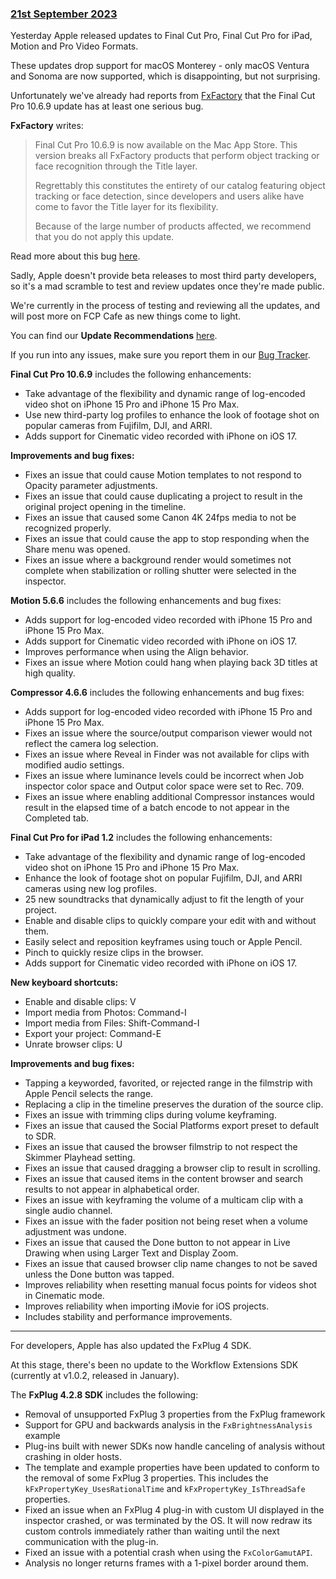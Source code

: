### [21st September 2023](/news/20230921)

Yesterday Apple released updates to Final Cut Pro, Final Cut Pro for iPad, Motion and Pro Video Formats.

These updates drop support for macOS Monterey - only macOS Ventura and Sonoma are now supported, which is disappointing, but not surprising.

Unfortunately we've already had reports from [FxFactory](https://fxfactory.com) that the Final Cut Pro 10.6.9 update has at least one serious bug.

**FxFactory** writes:

> Final Cut Pro 10.6.9 is now available on the Mac App Store. This version breaks all FxFactory products that perform object tracking or face recognition through the Title layer.
>
> Regrettably this constitutes the entirety of our catalog featuring object tracking or face detection, since developers and users alike have come to favor the Title layer for its flexibility.
>
> Because of the large number of products affected, we recommend that you do not apply this update.

Read more about this bug [here](https://fxfactory.com/news/finalcutpro-10.6.9-skip-the-update/).

Sadly, Apple doesn't provide beta releases to most third party developers, so it's a mad scramble to test and review updates once they're made public.

We're currently in the process of testing and reviewing all the updates, and will post more on FCP Cafe as new things come to light.

You can find our **Update Recommendations** [here](/update-guide).

If you run into any issues, make sure you report them in our [Bug Tracker](/bugtracker/).

**Final Cut Pro 10.6.9** includes the following enhancements:

- Take advantage of the flexibility and dynamic range of log-encoded video shot on iPhone 15 Pro and iPhone 15 Pro Max.
- Use new third-party log profiles to enhance the look of footage shot on popular cameras from Fujifilm, DJI, and ARRI.
- Adds support for Cinematic video recorded with iPhone on iOS 17.

**Improvements and bug fixes:**

- Fixes an issue that could cause Motion templates to not respond to Opacity parameter adjustments.
- Fixes an issue that could cause duplicating a project to result in the original project opening in the timeline.
- Fixes an issue that caused some Canon 4K 24fps media to not be recognized properly.
- Fixes an issue that could cause the app to stop responding when the Share menu was opened.
- Fixes an issue where a background render would sometimes not complete when stabilization or rolling shutter were selected in the inspector.

**Motion 5.6.6** includes the following enhancements and bug fixes:

- Adds support for log-encoded video recorded with iPhone 15 Pro and iPhone 15 Pro Max.
- Adds support for Cinematic video recorded with iPhone on iOS 17.
- Improves performance when using the Align behavior.
- Fixes an issue where Motion could hang when playing back 3D titles at high quality.

**Compressor 4.6.6** includes the following enhancements and bug fixes:

- Adds support for log-encoded video recorded with iPhone 15 Pro and iPhone 15 Pro Max.
- Fixes an issue where the source/output comparison viewer would not reflect the camera log selection.
- Fixes an issue where Reveal in Finder was not available for clips with modified audio settings.
- Fixes an issue where luminance levels could be incorrect when Job inspector color space and Output color space were set to Rec. 709.
- Fixes an issue where enabling additional Compressor instances would result in the elapsed time of a batch encode to not appear in the Completed tab.

**Final Cut Pro for iPad 1.2** includes the following enhancements:

- Take advantage of the flexibility and dynamic range of log-encoded video shot on iPhone 15 Pro and iPhone 15 Pro Max.
- Enhance the look of footage shot on popular Fujifilm, DJI, and ARRI cameras using new log profiles.
- 25 new soundtracks that dynamically adjust to fit the length of your project.
- Enable and disable clips to quickly compare your edit with and without them.
- Easily select and reposition keyframes using touch or Apple Pencil.
- Pinch to quickly resize clips in the browser.
- Adds support for Cinematic video recorded with iPhone on iOS 17.

**New keyboard shortcuts:**
- Enable and disable clips: V
- Import media from Photos: Command-I
- Import media from Files: Shift-Command-I
- Export your project: Command-E
- Unrate browser clips: U

**Improvements and bug fixes:**
- Tapping a keyworded, favorited, or rejected range in the filmstrip with Apple Pencil selects the range.
- Replacing a clip in the timeline preserves the duration of the source clip.
- Fixes an issue with trimming clips during volume keyframing.
- Fixes an issue that caused the Social Platforms export preset to default to SDR.
- Fixes an issue that caused the browser filmstrip to not respect the Skimmer Playhead setting.
- Fixes an issue that caused dragging a browser clip to result in scrolling.
- Fixes an issue that caused items in the content browser and search results to not appear in alphabetical order.
- Fixes an issue with keyframing the volume of a multicam clip with a single audio channel.
- Fixes an issue with the fader position not being reset when a volume adjustment was undone.
- Fixes an issue that caused the Done button to not appear in Live Drawing when using Larger Text and Display Zoom.
- Fixes an issue that caused browser clip name changes to not be saved unless the Done button was tapped.
- Improves reliability when resetting manual focus points for videos shot in Cinematic mode.
- Improves reliability when importing iMovie for iOS projects.
- Includes stability and performance improvements.

---

For developers, Apple has also updated the FxPlug 4 SDK.

At this stage, there's been no update to the Workflow Extensions SDK (currently at v1.0.2, released in January).

The **FxPlug 4.2.8 SDK** includes the following:

- Removal of unsupported FxPlug 3 properties from the FxPlug framework
- Support for GPU and backwards analysis in the `FxBrightnessAnalysis` example
- Plug-ins built with newer SDKs now handle canceling of analysis without crashing in older hosts.
- The template and example properties have been updated to conform to the removal of some FxPlug 3 properties. This includes the `kFxPropertyKey_UsesRationalTime` and `kFxPropertyKey_IsThreadSafe` properties.
- Fixed an issue when an FxPlug 4 plug-in with custom UI displayed in the inspector crashed, or was terminated by the OS. It will now redraw its custom controls immediately rather than waiting until the next communication with the plug-in.
- Fixed an issue with a potential crash when using the `FxColorGamutAPI`.
- Analysis no longer returns frames with a 1-pixel border around them.